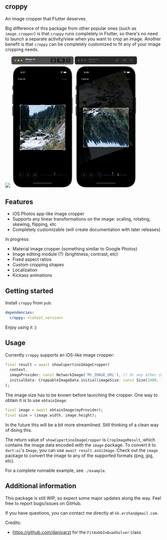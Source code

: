 ## croppy

An image cropper that Flutter deserves.

Big difference of this package from other popular ones (such as `image_cropper`) is that `croppy` runs completely in Flutter, so there's no need to launch a separate activity/view when you want to crop an image. Another benefit is that `croppy` can be completely customized to fit any of your image cropping needs.

<p float="left">
  <img src="./doc/assets/video.gif" width="200" />
  <img src="./doc/assets/image1.png" width="200" />
  <img src="./doc/assets/image3.png" width="200" />
</p>

## Features

- iOS Photos app-like image cropper
- Supports any linear transformations on the image: scaling, rotating, skewing, flipping, etc
- Completely customizable (will create documentation with later releases)

In progress:

- Material image cropper (something similar to Google Photos)
- Image editing module (?) (brightness, contrast, etc)
- Fixed aspect ratios
- Custom cropping shapes
- Localization
- Kickass animations

## Getting started

Install `croppy` from `pub`:

```yaml
dependencies:
  croppy: <latest_version>
```

Enjoy using it :)

## Usage

Currently `croppy` supports an iOS-like image cropper:

```dart
final result = await showCupertinoImageCropper(
  context,
  imageProvider: const NetworkImage('MY_IMAGE_URL'), // Or any other image provider
  initialData: CroppableImageData.initial(imageSize: const Size(1080, 1080)),
);
```

The image size has to be known before launching the cropper. One way to obtain it is to use `obtainImage`:

```dart
final image = await obtainImage(myProvider);
final size = (image.width, image.height);
```

In the future this will be a bit more streamlined. Still thinking of a clean way of doing this.

The return value of `showCupertinoImageCropper` is `CropImageResult`, which contains the image data encoded with the `image` package. To convert it to `dart:ui`'s `Image`, you can use `await result.asUiImage`. Check out the `image` package to convert the image to any of the supported formats (png, jpg, etc).

For a complete runnable example, see `./example`.

## Additional information

This package is still WIP, so expect some major updates along the way. Feel free to report bugs/issues on GitHub.

If you have questions, you can contact me directly at `kk.erzhan@gmail.com`.

Credits:
- https://github.com/daniyarzt for the `FitAabbInQuadSolver` class
